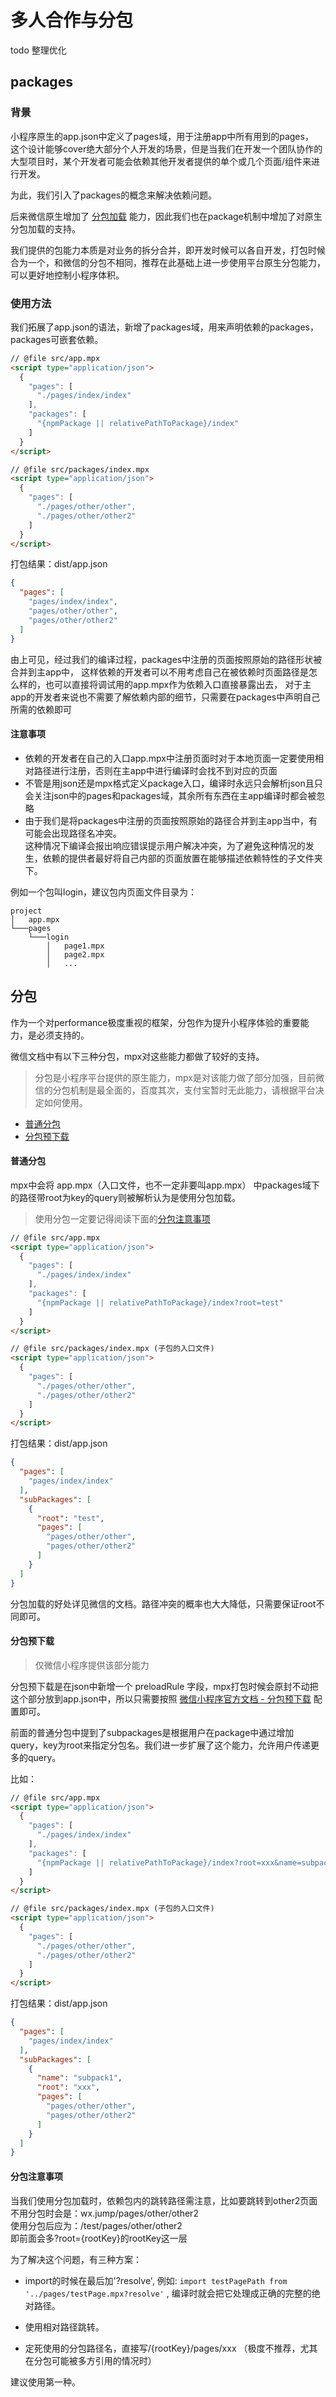 # 多人合作与分包

todo 整理优化

## packages

### 背景

小程序原生的app.json中定义了pages域，用于注册app中所有用到的pages，  
这个设计能够cover绝大部分个人开发的场景，但是当我们在开发一个团队协作的大型项目时，某个开发者可能会依赖其他开发者提供的单个或几个页面/组件来进行开发。

为此，我们引入了packages的概念来解决依赖问题。

后来微信原生增加了 [分包加载](https://developers.weixin.qq.com/miniprogram/dev/framework/subpackages.html) 能力，因此我们也在package机制中增加了对原生分包加载的支持。

我们提供的包能力本质是对业务的拆分合并，即开发时候可以各自开发，打包时候合为一个，和微信的分包不相同，推荐在此基础上进一步使用平台原生分包能力，可以更好地控制小程序体积。

### 使用方法

我们拓展了app.json的语法，新增了packages域，用来声明依赖的packages，packages可嵌套依赖。

```html
// @file src/app.mpx
<script type="application/json">
  {
    "pages": [
      "./pages/index/index"
    ],
    "packages": [
      "{npmPackage || relativePathToPackage}/index"
    ]
  }
</script>

// @file src/packages/index.mpx
<script type="application/json">
  {
    "pages": [
      "./pages/other/other",
      "./pages/other/other2"
    ]
  }
</script>
```

打包结果：dist/app.json
```json
{
  "pages": [
    "pages/index/index",
    "pages/other/other",
    "pages/other/other2"
  ]
}
```

由上可见，经过我们的编译过程，packages中注册的页面按照原始的路径形状被合并到主app中，
这样依赖的开发者可以不用考虑自己在被依赖时页面路径是怎么样的，也可以直接将调试用的app.mpx作为依赖入口直接暴露出去，
对于主app的开发者来说也不需要了解依赖内部的细节，只需要在packages中声明自己所需的依赖即可

#### 注意事项

- 依赖的开发者在自己的入口app.mpx中注册页面时对于本地页面一定要使用相对路径进行注册，否则在主app中进行编译时会找不到对应的页面
- 不管是用json还是mpx格式定义package入口，编译时永远只会解析json且只会关注json中的pages和packages域，其余所有东西在主app编译时都会被忽略
- 由于我们是将packages中注册的页面按照原始的路径合并到主app当中，有可能会出现路径名冲突。  
这种情况下编译会报出响应错误提示用户解决冲突，为了避免这种情况的发生，依赖的提供者最好将自己内部的页面放置在能够描述依赖特性的子文件夹下。

例如一个包叫login，建议包内页面文件目录为：

```
project
│   app.mpx  
└───pages
    └───login
        │   page1.mpx
        │   page2.mpx
        │   ...
```

## 分包

作为一个对performance极度重视的框架，分包作为提升小程序体验的重要能力，是必须支持的。

微信文档中有以下三种分包，mpx对这些能力都做了较好的支持。

> 分包是小程序平台提供的原生能力，mpx是对该能力做了部分加强，目前微信的分包机制是最全面的，百度其次，支付宝暂时无此能力，请根据平台决定如何使用。

- [普通分包](#普通分包)
- [分包预下载](#分包预下载)

#### 普通分包

mpx中会将 app.mpx（入口文件，也不一定非要叫app.mpx） 中packages域下的路径带root为key的query则被解析认为是使用分包加载。

> 使用分包一定要记得阅读下面的[分包注意事项](#分包注意事项)

```html
// @file src/app.mpx
<script type="application/json">
  {
    "pages": [
      "./pages/index/index"
    ],
    "packages": [
      "{npmPackage || relativePathToPackage}/index?root=test"
    ]
  }
</script>

// @file src/packages/index.mpx (子包的入口文件)
<script type="application/json">
  {
    "pages": [
      "./pages/other/other",
      "./pages/other/other2"
    ]
  }
</script>
```

打包结果：dist/app.json
```json
{
  "pages": [
    "pages/index/index"
  ],
  "subPackages": [
    {
      "root": "test",
      "pages": [
        "pages/other/other",
        "pages/other/other2"
      ]
    }
  ]
}
```

分包加载的好处详见微信的文档。路径冲突的概率也大大降低，只需要保证root不同即可。

#### 分包预下载

> 仅微信小程序提供该部分能力

分包预下载是在json中新增一个 preloadRule 字段，mpx打包时候会原封不动把这个部分放到app.json中，所以只需要按照 [微信小程序官方文档 - 分包预下载](https://developers.weixin.qq.com/miniprogram/dev/framework/subpackages/preload.html) 配置即可。

前面的普通分包中提到了subpackages是根据用户在package中通过增加query，key为root来指定分包名。我们进一步扩展了这个能力，允许用户传递更多的query。

比如：

```html
// @file src/app.mpx
<script type="application/json">
  {
    "pages": [
      "./pages/index/index"
    ],
    "packages": [
      "{npmPackage || relativePathToPackage}/index?root=xxx&name=subpack1"
    ]
  }
</script>

// @file src/packages/index.mpx (子包的入口文件)
<script type="application/json">
  {
    "pages": [
      "./pages/other/other",
      "./pages/other/other2"
    ]
  }
</script>
```

打包结果：dist/app.json
```json
{
  "pages": [
    "pages/index/index"
  ],
  "subPackages": [
    {
      "name": "subpack1",
      "root": "xxx",
      "pages": [
        "pages/other/other",
        "pages/other/other2"
      ]
    }
  ]
}
```

#### 分包注意事项

当我们使用分包加载时，依赖包内的跳转路径需注意，比如要跳转到other2页面  
不用分包时会是：wx.jump/pages/other/other2  
使用分包后应为：/test/pages/other/other2  
即前面会多?root={rootKey}的rootKey这一层

为了解决这个问题，有三种方案：

- import的时候在最后加'?resolve', 例如: `import testPagePath from '../pages/testPage.mpx?resolve'` , 编译时就会把它处理成正确的完整的绝对路径。

- 使用相对路径跳转。

- 定死使用的分包路径名，直接写/{rootKey}/pages/xxx （极度不推荐，尤其在分包可能被多方引用的情况时）

建议使用第一种。
